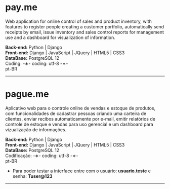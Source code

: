 # pay.me

Web application for online control of sales and product inventory, with features to register people creating a customer portfolio, automatically send receipts by email, issue inventory and sales control reports for management use and a dashboard for visualization of information.

<strong>Back-end:</strong> Python | Django</br>
<strong>Front-end:</strong> Django | JavaScript | JQuery | HTML5 | CSS3</br>
<strong>DataBase:</strong> PostgreSQL 12</br>
Coding: -&lowast;- coding: utf-8 -&lowast;-</br>
pt-BR</br>

--------------------------------

# pague.me

Aplicativo web para o controle online de vendas e estoque de produtos, com funcionalidades de cadastrar pessoas criando uma carteira de clientes, enviar recibos automaticamente por e-mail, emitir relatórios de controle de estoque e vendas para uso gerencial e um dashboard para vizualização de informações.

<strong>Back-end:</strong> Python | Django</br>
<strong>Front-end:</strong> Django | JavaScript | JQuery | HTML5 | CSS3</br>
<strong>DataBase:</strong> PostgreSQL 12</br>
Codificação: -&lowast;- coding: utf-8 -&lowast;-</br>
pt-BR</br>

* Para poder testar a interface entre com o usuário: <strong>usuario.teste</strong> e senha: <strong>Tuser@123</strong>

---------------------------------
